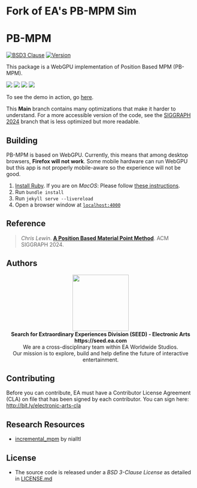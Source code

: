 # Fork of EA's PB-MPM Sim

# PB-MPM
[![BSD3 Clause](https://img.shields.io/badge/license-BSD3_Clause-blue.svg)](LICENSE.md)
[![Version](https://img.shields.io/badge/version-1.0.0-green.svg)](VERSION.md)

This package is a WebGPU implementation of Position Based MPM (PB-MPM).

 <img src="data/blockCrusher.gif"> <img src="data/coiling.gif"> <img src="data/colliders.gif"> <img src="data/splashing.gif">

To see the demo in action, go [here](https://electronicarts.github.io/pbmpm/).

This **Main** branch contains many optimizations that make it harder to understand. For a more accessible version of the code, see the [SIGGRAPH 2024](https://github.com/electronicarts/pbmpm/tree/siggraph2024) branch that is less optimized but more readable.

## Building

PB-MPM is based on WebGPU. Currently, this means that among desktop browsers, **Firefox will not work**.
Some mobile hardware can run WebGPU but this app is not properly mobile-aware so the experience will not be good.

1. [Install Ruby](https://www.ruby-lang.org/en/documentation/installation/). If you are on *MacOS*: Please follow [these instructions](https://jekyllrb.com/docs/installation/macos/). 
2. Run `bundle install`
3. Run `jekyll serve --livereload`
4. Open a browser window at [`localhost:4000`](http://localhost:4000)

## Reference

> *Chris Lewin*. **[A Position Based Material Point Method](https://seed.ea.com)**. ACM SIGGRAPH 2024.

## Authors

<p align="center"><a href="https://seed.ea.com"><img src="data/SEED.jpg" width="150px"></a><br>
<b>Search for Extraordinary Experiences Division (SEED) - Electronic Arts <br> https://seed.ea.com</b><br>
We are a cross-disciplinary team within EA Worldwide Studios.<br>
Our mission is to explore, build and help define the future of interactive entertainment.</p>

## Contributing

Before you can contribute, EA must have a Contributor License Agreement (CLA) on file that has been signed by each contributor.
You can sign here: http://bit.ly/electronic-arts-cla

## Research Resources
- [incremental_mpm](https://github.com/nialltl/incremental_mpm) by nialltl

## License
- The source code is released under a *BSD 3-Clause License* as detailed in [LICENSE.md](LICENSE.md)
